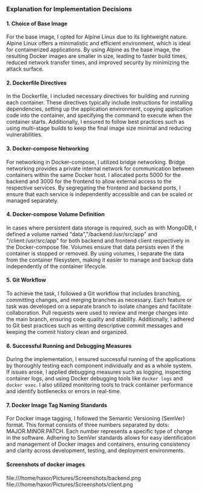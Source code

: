 ### Explanation for Implementation Decisions

#### 1. Choice of Base Image

For the base image, I opted for Alpine Linux due to its lightweight nature. Alpine Linux offers a minimalistic and efficient environment, which is ideal for containerized applications. By using Alpine as the base image, the resulting Docker images are smaller in size, leading to faster build times, reduced network transfer times, and improved security by minimizing the attack surface.

#### 2. Dockerfile Directives

In the Dockerfile, I included necessary directives for building and running each container. These directives typically include instructions for installing dependencies, setting up the application environment, copying application code into the container, and specifying the command to execute when the container starts. Additionally, I ensured to follow best practices such as using multi-stage builds to keep the final image size minimal and reducing vulnerabilities.

#### 3. Docker-compose Networking

For networking in Docker-compose, I utilized bridge networking. Bridge networking provides a private internal network for communication between containers within the same Docker host. I allocated ports 5000 for the backend and 3000 for the frontend to allow external access to the respective services. By segregating the frontend and backend ports, I ensure that each service is independently accessible and can be scaled or managed separately.

#### 4. Docker-compose Volume Definition

In cases where persistent data storage is required, such as with MongoDB, I defined a volume named "data","/backend:/usr/src/app" and "/client:/usr/src/app" for both backend and frontend client respectively in the Docker-compose file. Volumes ensure that data persists even if the container is stopped or removed. By using volumes, I separate the data from the container filesystem, making it easier to manage and backup data independently of the container lifecycle.

#### 5. Git Workflow

To achieve the task, I followed a Git workflow that includes branching, committing changes, and merging branches as necessary. Each feature or task was developed on a separate branch to isolate changes and facilitate collaboration. Pull requests were used to review and merge changes into the main branch, ensuring code quality and stability. Additionally, I adhered to Git best practices such as writing descriptive commit messages and keeping the commit history clean and organized.

#### 6. Successful Running and Debugging Measures

During the implementation, I ensured successful running of the applications by thoroughly testing each component individually and as a whole system. If issues arose, I applied debugging measures such as logging, inspecting container logs, and using Docker debugging tools like `docker logs` and `docker exec`. I also utilized monitoring tools to track container performance and identify bottlenecks or errors in real-time.

#### 7. Docker Image Tag Naming Standards

For Docker image tagging, I followed the Semantic Versioning (SemVer) format. This format consists of three numbers separated by dots: MAJOR.MINOR.PATCH. Each number represents a specific type of change in the software. Adhering to SemVer standards allows for easy identification and management of Docker images and containers, ensuring consistency and clarity across development, testing, and deployment environments.

#### Screenshots of docker images
file:///home/haxor/Pictures/Screenshots/backend.png
file:///home/haxor/Pictures/Screenshots/client.png

